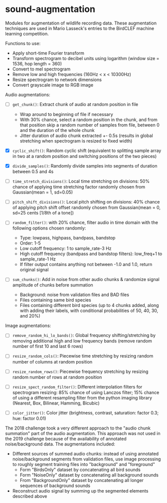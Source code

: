 # sound-augmentation
Modules for augmentation of wildlife recording data. These augmentation techniques are used in Mario Lasseck's entries to the BirdCLEF machine learning competition.

Functions to use:
* Apply short-time Fourier transform
* Transform spectrogram to decibel units using logarithm (window size = 1536, hop length = 360)
* Convert to mel spectrogram
* Remove low and high frequencies (160Hz < x < 10300Hz)
* Resize spectrogram to network dimensions
* Convert grayscale image to RGB image

Audio augmentations:

* [ ] ```get_chunk()```: Extract chunk of audio at random position in file
     * Wrap around to beginning of file if necessary
     * With 30% chance, select a random position in the chunk, and from that position skip a random number of samples from file, between 0 and the duration of the whole chunk
     * Jitter duration of audio chunk extracted +- 0.5s (results in global stretching when spectrogram is resized to fixed width)

* [X]  ```cyclic_shift()```: Random cyclic shift (equivalent to splitting sample array in two at a random position and switching positions of the two pieces)

* [X] ```divide_samples()```:  Randomly divide samples into segments of duration between 0.5 and 4s

* [ ]  ```time_stretch_divisions()```: Local time stretching on divisions: 50% chance of applying time stretching factor randomly chosen from Gaussian(mean = 1, sd=0.05) 

* [ ]  ```pitch_shift_divisions()```: Local pitch shifting on divisions: 40% chance of applying pitch shift offset randomly chosen from Gaussian(mean = 0, sd=25 cents [1/8th of a tone])

* [ ]  ```random_filter()```: with 20% chance, filter audio in time domain with the following options chosen randomly: 
      * Type: lowpass, highpass, bandpass, bandstop 
      * Order: 1-5
      * Low cutoff frequency: 1 to sample_rate-3 Hz
      * High cutoff frequency (bandpass and bandstop filters): low_freq+1 to sample_rate-1 Hz
      * If filter output contains anything not between -1.0 and 1.0, return original signal
    
* [ ] ```sum_chunks()```: Add in noise from other audio chunks & randomize signal amplitude of chunks before summation
    * Background: noise from validation files and BAD files
    * Files containing same bird species
    * Files containing different bird species (up to 4 chunks added, along with adding their labels, with conditional probabilities of 50, 40, 30, and 20%)
   
    
Image augmentations:
* [ ] ```remove_random_hi_lo_bands()```: Global frequency shifting/stretching by removing additional high and low frequency bands (remove random number of first 10 and last 6 rows)

* [ ] ```resize_random_cols()```: Piecewise time stretching by resizing random number of columns at random position

* [ ] ```resize_random_rows()```: Piecewise frequency stretching by resizing random number of rows at random position

* [ ] ```resize_spect_random_filter()```: Different interpolation filters for spectrogram resizing: 85% chance of using Lanczos filter; 15% chance of using a different resampling filter from the python imaging library (Nearest, Box, Bilinear, Hamming, Bicubic)

* [ ] ```color_jitter()```: Color jitter (brightness, contrast, saturation: factor 0.3; hue: factor 0.01)

The 2018 challenge took a very different approach to the "audio chunk summation" part of the audio augmentation.  This approach was not used in the 2019 challenge because of the availability of annotated noise/background data. The augmentations included:
* Different sources of summed audio chunks: instead of using annotated noise/background segments from validation files, use image processing to roughly segment training files into "background" and "foreground"
   * Form "BirdsOnly" dataset by concatenating all bird sounds
   * Form "NoiseOnly" dataset by concatenating all background sounds
   * From "BackgroundOnly" dataset by concatenating all longer sequences of background sounds 
* Reconstruct audio signal by summing up the segmented elements described above
